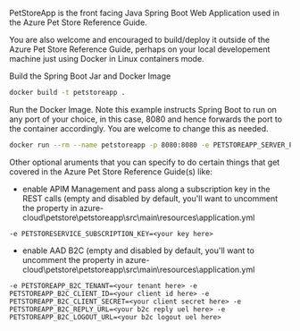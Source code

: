 PetStoreApp is the front facing Java Spring Boot Web Application used in the Azure Pet Store Reference Guide.

You are also welcome and encouraged to build/deploy it outside of the Azure Pet Store Reference Guide, perhaps on your local developement machine just using Docker in Linux containers mode.

Build the Spring Boot Jar and Docker Image

```bash
docker build -t petstoreapp .
```

Run the Docker Image. Note this example instructs Spring Boot to run on any port of your choice, in this case, 8080 and hence forwards the port to the container accordingly. You are welcome to change this as needed.

```bash
docker run --rm --name petstoreapp -p 8080:8080 -e PETSTOREAPP_SERVER_PORT=8080 petstoreapp:latest
```

Other optional aruments that you can specify to do certain things that get covered in the Azure Pet Store Reference Guide(s) like:

- enable APIM Management and pass along a subscription key in the REST calls (empty and disabled by default, you'll want to uncomment the property in azure-cloud\petstore\petstoreapp\src\main\resources\application.yml

```-e PETSTORESERVICE_SUBSCRIPTION_KEY=<your key here>```

- enable AAD B2C (empty and disabled by default, you'll want to uncomment the property in azure-cloud\petstore\petstoreapp\src\main\resources\application.yml

```-e PETSTOREAPP_B2C_TENANT=<your tenant here> -e PETSTOREAPP_B2C_CLIENT_ID=<your client id here> -e PETSTOREAPP_B2C_CLIENT_SECRET=<your client secret here> -e PETSTOREAPP_B2C_REPLY_URL=<your b2c reply uel here> -e PETSTOREAPP_B2C_LOGOUT_URL=<your b2c logout uel here>```
